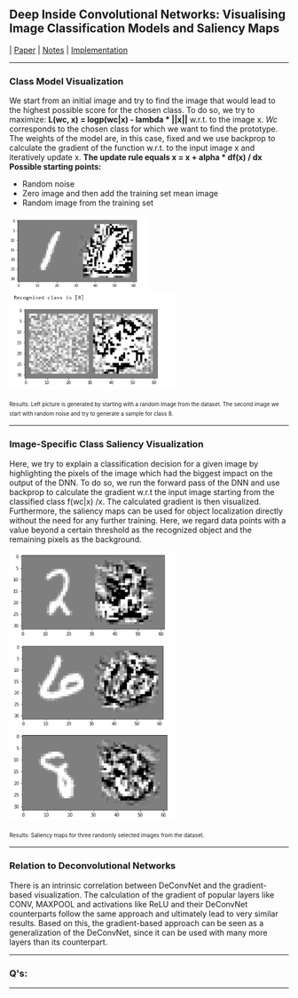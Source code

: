 ## Deep Inside Convolutional Networks: Visualising Image Classification Models and Saliency Maps
 | [Paper](https://arxiv.org/pdf/1312.6034.pdf) | [Notes](./notes_visualizing_models.md) | [Implementation](../implementation/main.py)
***
### Class Model Visualization
We start from an initial image and try to find the image that would lead to the highest possible score for the chosen class.
To do so, we try to maximize: **L(wc, x) = logp(wc|x) - lambda * ||x||** w.r.t. to the image x. *Wc* corresponds to the chosen class for which we want to find the prototype. The weights of the model are, in this case, fixed and we use backprop to calculate the gradient of the function w.r.t. to the input image x and iteratively update x.
**The update rule equals x = x + alpha * df(x) / dx**
**Possible starting points:**
 - Random noise
 - Zero image and then add the training set mean image
 - Random image from the training set
<p float="left">
  <img src="../assets/activation_maximization_1_image.PNG" width="250" />
  <img src="../assets/activation_maximization_8_noise.PNG" width="300" /> 
</p>
<small><small>Results: Left picture is generated by starting with a random image from the dataset. The second image we start with random noise and try to generate a sample for class 8.</small></small>

***
### Image-Specific Class Saliency Visualization
Here, we try to explain a classification decision for a given image by highlighting the pixels of the image which had the biggest impact on the output of the DNN.
To do so, we run the forward pass of the DNN and use backprop to calculate the gradient w.r.t the input image starting from the classified class  f(wc|x) /x. The calculated gradient is then visualized. Furthermore, the saliency maps can be used for object localization directly without the need for any further training. Here, we regard data points with a value beyond a certain threshold as the recognized object and the remaining pixels as the background.

<p float="left">
  <img src="../assets/saliency_map_2.PNG" width="300" />
  <img src="../assets/saliency_map_6.PNG" width="300" />
  <img src="../assets/saliency_map_8.PNG" width="300" /> 
</p>
<small><small>Results: Saliency maps for three randomly selected images from the dataset.</small></small>

***
### Relation to Deconvolutional Networks
There is an intrinsic correlation between DeConvNet and the gradient-based visualization. The calculation of the gradient of popular layers like CONV, MAXPOOL and activations like ReLU and their DeConvNet counterparts follow the same approach and ultimately lead to very similar results. Based on this, the gradient-based approach can be seen as a generalization of the DeConvNet, since it can be used with many more layers than its counterpart.
***
### Q's:
***


